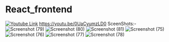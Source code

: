 # React_frontend
[![Youtube Link](https://img.youtube.com/vi/0UaCyumzLD0/0.jpg)](https://www.youtube.com/watch?v=0UaCyumzLD0)
https://youtu.be/0UaCyumzLD0
SceenShots:-
![Screenshot (79)](https://github.com/28saurbh/React_frontend/assets/57398905/0e0744a0-3827-46de-9de8-54262e98344e)
![Screenshot (80)](https://github.com/28saurbh/React_frontend/assets/57398905/417f3e9b-b009-4cfe-9d27-4f7833705ecd)
![Screenshot (81)](https://github.com/28saurbh/React_frontend/assets/57398905/8bd16fe9-d902-4110-bf88-508222a18110)
![Screenshot (75)](https://github.com/28saurbh/React_frontend/assets/57398905/8d6752e8-12c2-4960-a6bc-9274b7274034)
![Screenshot (76)](https://github.com/28saurbh/React_frontend/assets/57398905/624a158a-7894-4373-ad15-7b76dce51d5d)
![Screenshot (77)](https://github.com/28saurbh/React_frontend/assets/57398905/c385f709-c0fc-4fc9-847b-6f0f042a1beb)
![Screenshot (78)](https://github.com/28saurbh/React_frontend/assets/57398905/9e69e079-4148-4639-8f2a-f707794e2ae9)


